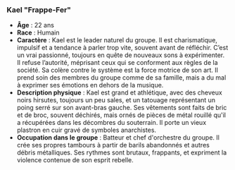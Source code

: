 ### **Kael "Frappe-Fer"**

- **Âge** : 22 ans
- **Race** : Humain
- **Caractère** : Kael est le leader naturel du groupe. Il est charismatique, impulsif et a tendance à parler trop vite, souvent avant de réfléchir. C’est un vrai passionné, toujours en quête de nouveaux sons à expérimenter. Il refuse l’autorité, méprisant ceux qui se conforment aux règles de la société. Sa colère contre le système est la force motrice de son art. Il prend soin des membres du groupe comme de sa famille, mais a du mal à exprimer ses émotions en dehors de la musique.
- **Description physique** : Kael est grand et athlétique, avec des cheveux noirs hirsutes, toujours un peu sales, et un tatouage représentant un poing serré sur son avant-bras gauche. Ses vêtements sont faits de bric et de broc, souvent déchirés, mais ornés de pièces de métal rouillé qu'il a récupérées dans les décombres du souterrain. Il porte un vieux plastron en cuir gravé de symboles anarchistes.
- **Occupation dans le groupe** : Batteur et chef d'orchestre du groupe. Il crée ses propres tambours à partir de barils abandonnés et autres débris métalliques. Ses rythmes sont brutaux, frappants, et expriment la violence contenue de son esprit rebelle.